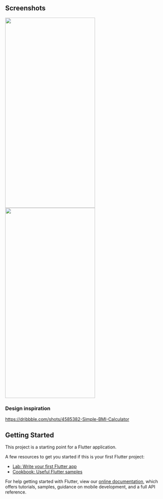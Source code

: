 ## Screenshots 
<img src="https://user-images.githubusercontent.com/60056833/115282094-67328680-a167-11eb-99f6-efe54a57793a.png"  width="288" height="608" /> <img src="https://user-images.githubusercontent.com/60056833/115282098-68fc4a00-a167-11eb-9669-b68dd3a25540.png"  width="288" height="608" />

### Design inspiration
https://dribbble.com/shots/4585382-Simple-BMI-Calculator
 

## Getting Started

This project is a starting point for a Flutter application.

A few resources to get you started if this is your first Flutter project:

- [Lab: Write your first Flutter app](https://flutter.dev/docs/get-started/codelab)
- [Cookbook: Useful Flutter samples](https://flutter.dev/docs/cookbook)

For help getting started with Flutter, view our
[online documentation](https://flutter.dev/docs), which offers tutorials,
samples, guidance on mobile development, and a full API reference.
